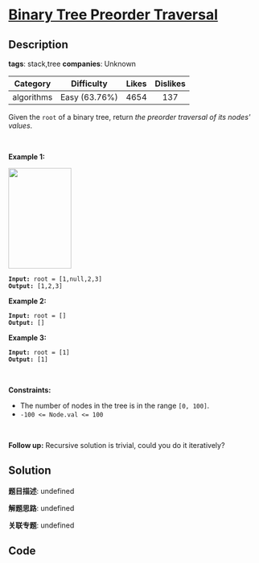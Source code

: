 # [Binary Tree Preorder Traversal](https://leetcode.com/problems/binary-tree-preorder-traversal/description/)

## Description

**tags**: stack,tree
**companies**: Unknown

| Category | Difficulty | Likes | Dislikes |
| :------: | :--------: | :---: | :------: |
| algorithms | Easy (63.76%) | 4654 | 137 |

<p>Given the <code>root</code> of a binary tree, return <em>the preorder traversal of its nodes&#39; values</em>.</p>

<p>&nbsp;</p>
<p><strong>Example 1:</strong></p>
<img alt="" src="https://assets.leetcode.com/uploads/2020/09/15/inorder_1.jpg" style="width: 125px; height: 200px;" />
<pre><code><strong>Input:</strong> root = [1,null,2,3]
<strong>Output:</strong> [1,2,3]</code></pre>

<p><strong>Example 2:</strong></p>

<pre><code><strong>Input:</strong> root = []
<strong>Output:</strong> []</code></pre>

<p><strong>Example 3:</strong></p>

<pre><code><strong>Input:</strong> root = [1]
<strong>Output:</strong> [1]</code></pre>

<p>&nbsp;</p>
<p><strong>Constraints:</strong></p>

<ul>
	<li>The number of nodes in the tree is in the range <code>[0, 100]</code>.</li>
	<li><code>-100 &lt;= Node.val &lt;= 100</code></li>
</ul>

<p>&nbsp;</p>
<p><strong>Follow up:</strong> Recursive solution is trivial, could you do it iteratively?</p>



## Solution

**题目描述**: undefined

**解题思路**: undefined

**关联专题**: undefined

## Code